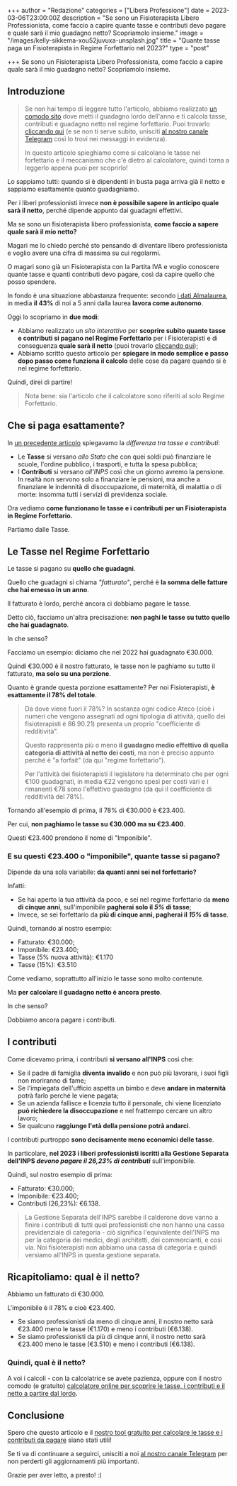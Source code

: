 +++
author = "Redazione"
categories = ["Libera Professione"]
date = 2023-03-06T23:00:00Z
description = "Se sono un Fisioterapista Libero Professionista, come faccio a capire quante tasse e contributi devo pagare e quale sarà il mio guadagno netto? Scopriamolo insieme."
image = "/images/kelly-sikkema-xou52juvuxa-unsplash.jpg"
title = "Quante tasse paga un Fisioterapista in Regime Forfettario nel 2023?"
type = "post"

+++
Se sono un Fisioterapista Libero Professionista, come faccio a capire quale sarà il mio guadagno netto? Scopriamolo insieme.

## Introduzione

> Se non hai tempo di leggere tutto l'articolo, abbiamo realizzato [un comodo sito](https://fisio-org.github.io/calcola_netto/ "Calcola Netto by Fisioterapisti") dove metti il guadagno lordo dell'anno e ti calcola tasse, contributi e guadagno netto nel regime forfettario. Puoi trovarlo [cliccando qui](https://fisio-org.github.io/calcola_netto/ "Calcola Tasse e Contributi by Fisioterapisti") (e se non ti serve subito, unisciti [al nostro canale Telegram]() così lo trovi nei messaggi in evidenza). 
>
> In questo articolo spieghiamo come si calcolano le tasse nel forfettario e il meccanismo che c'è dietro al calcolatore, quindi torna a leggerlo appena puoi per scoprirlo!

Lo sappiamo tutti: quando si è dipendenti in busta paga arriva già il netto e sappiamo esattamente quanto guadagniamo.

Per i liberi professionisti invece **non è possibile sapere in anticipo quale sarà il netto**, perché dipende appunto dai guadagni effettivi.

Ma se sono un fisioterapista libero professionista, **come faccio a sapere quale sarà il mio netto?**

Magari me lo chiedo perché sto pensando di diventare libero professionista e voglio avere una cifra di massima su cui regolarmi.

O magari sono già un Fisioterapista con la Partita IVA e voglio conoscere quante tasse e quanti contributi devo pagare, così da capire quello che posso spendere.

In fondo è una situazione abbastanza frequente: secondo [i dati Almalaurea](https://www2.almalaurea.it/cgi-asp/professioni/Scheda.aspx?from=motoreRicerca&codice=3.2.1.2.2 "Fisioterapisti"), in media **il 43%** di noi a 5 anni dalla laurea **lavora come autonomo**.

Oggi lo scopriamo in **due modi**:

* Abbiamo realizzato un _sito interattivo_ per **scoprire subito quante tasse e contributi si pagano nel Regime Forfettario** per i Fisioterapisti e di conseguenza **quale sarà il netto** (puoi trovarlo [cliccando qui](https://fisio-org.github.io/calcola_netto/ "Calcola Netto by Fisioterapisti.org"));
* Abbiamo scritto questo articolo per **spiegare in modo semplice e passo dopo passo come funziona il calcolo** delle cose da pagare quando si è nel regime forfettario.

Quindi, direi di partire!

> Nota bene: sia l'articolo che il calcolatore sono riferiti al solo Regime Forfettario.

## Che si paga esattamente?

In [un precedente articolo](https://fisioterapisti.org/concetti-base-di-partita-iva-per-fisioterapisti/ "Concetti base di Partita IVA per Fisioterapisti") spiegavamo la _differenza tra tasse e contributi_:

* Le **Tasse** si versano _allo Stato_ che con quei soldi può finanziare le scuole, l'ordine pubblico, i trasporti, e tutta la spesa pubblica;
* I **Contributi** si versano _all'INPS_ così che un giorno avremo la pensione. In realtà non servono solo a finanziare le pensioni, ma anche a finanziare le indennità di disoccupazione, di maternità, di malattia o di morte: insomma tutti i servizi di previdenza sociale.

Ora vediamo **come funzionano le tasse e i contributi per un Fisioterapista in Regime Forfettario.**

Partiamo dalle Tasse.

## Le Tasse nel Regime Forfettario

Le tasse si pagano su **quello che guadagni**.

Quello che guadagni si chiama _"fatturato"_, perché è **la somma delle fatture che hai emesso in un anno**.

Il fatturato è lordo, perché ancora ci dobbiamo pagare le tasse.

Detto ciò, facciamo un'altra precisazione: **non paghi le tasse su tutto quello che hai guadagnato**.

In che senso?

Facciamo un esempio: diciamo che nel 2022 hai guadagnato €30.000.

Quindi €30.000 è il nostro fatturato, le tasse non le paghiamo su tutto il fatturato, **ma solo su una porzione**.

Quanto è grande questa porzione esattamente? Per noi Fisioterapisti, **è esattamente il 78% del totale**.

> Da dove viene fuori il 78%? In sostanza ogni codice Ateco (cioè i numeri che vengono assegnati ad ogni tipologia di attività, quello dei fisioterapisti è 86.90.21) presenta un proprio "coefficiente di redditività". 
>
> Questo rappresenta più o meno **il guadagno medio effettivo di quella categoria di attività al netto dei costi**, ma non è preciso appunto perché è "a forfait" (da qui "regime forfettario"). 
>
> Per l'attività dei fisioterapisti il legislatore ha determinato che per ogni €100 guadagnati, in media €22 vengono spesi per costi vari e i rimanenti €78 sono l'effettivo guadagno (da qui il coefficiente di redditività del 78%).

Tornando all'esempio di prima, il 78% di €30.000 è €23.400.

Per cui, **non paghiamo le tasse su €30.000 ma su €23.400**.

Questi €23.400 prendono il nome di "Imponibile".

### E su questi €23.400 o "imponibile", quante tasse si pagano?

Dipende da una sola variabile: **da quanti anni sei nel forfettario?**

Infatti:

* Se hai aperto la tua attività da poco, e sei nel regime forfettario da **meno di cinque anni**, sull'imponibile **pagherai solo il _5%_ di tasse**;
* Invece, se sei forfettario da **più di cinque anni, pagherai il _15%_ di tasse**.

Quindi, tornando al nostro esempio:

* Fatturato: €30.000;
* Imponibile: €23.400;
* Tasse (5% nuova attività): €1.170
* Tasse (15%): €3.510

Come vediamo, soprattutto all'inizio le tasse sono molto contenute. 

Ma **per calcolare il guadagno netto è ancora presto**.

In che senso?

Dobbiamo ancora pagare i contributi.

## I contributi

Come dicevamo prima, i contributi **si versano all'INPS** così che:

* Se il padre di famiglia **diventa invalido** e non può più lavorare, i suoi figli non moriranno di fame;
* Se l'impiegata dell'ufficio aspetta un bimbo e deve **andare in maternità** potrà farlo perché le viene pagata;
* Se un azienda fallisce e licenzia tutto il personale, chi viene licenziato **può richiedere la disoccupazione** e nel frattempo cercare un altro lavoro;
* Se qualcuno **raggiunge l'età della pensione potrà andarci**.

I contributi purtroppo **sono decisamente meno economici delle tasse**.

In particolare, **nel 2023 i liberi professionisti iscritti alla Gestione Separata dell'INPS _devono pagare il 26,23% di contributi_** sull'imponibile.

Quindi, sul nostro esempio di prima:

* Fatturato: €30.000;
* Imponibile: €23.400;
* Contributi (26,23%): €6.138.

> La Gestione Separata dell'INPS sarebbe il calderone dove vanno a finire i contributi di tutti quei professionisti che non hanno una cassa previdenziale di categoria - ciò significa l'equivalente dell'INPS ma per la categoria dei medici, degli architetti, dei commercianti, e così via. Noi fisioterapisti non abbiamo una cassa di categoria e quindi versiamo all'INPS in questa gestione separata.

## Ricapitoliamo: qual è il netto?

Abbiamo un fatturato di €30.000.

L'imponibile è il 78% e cioè €23.400.

* Se siamo professionisti da meno di cinque anni, il nostro netto sarà €23.400 meno le tasse (€1.170) e meno i contributi (€6.138).
* Se siamo professionisti da più di cinque anni, il nostro netto sarà €23.400 meno le tasse (€3.510) e meno i contributi (€6.138).

### Quindi, qual è il netto?

A voi i calcoli - con la calcolatrice se avete pazienza, oppure con il nostro comodo (e gratuito) [calcolatore online per scoprire le tasse, i contributi e il netto a partire dal lordo](https://fisio-org.github.io/calcola_netto/ "Calcolatore Tasse e Contributi Fisioterapisti.org").

## Conclusione

Spero che questo articolo e il [nostro tool gratuito per calcolare le tasse e i contributi da pagare](https://fisio-org.github.io/calcola_netto/ "Calcola Tasse e Contributi by Fisioterapisti") siano stati utili!

Se ti va di continuare a seguirci, unisciti a noi [al nostro canale Telegram](https://t.me/fisioterapisti_official "Fisioterapisti Official") per non perderti gli aggiornamenti più importanti.

Grazie per aver letto, a presto! :)